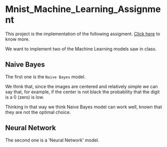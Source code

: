 # Mnist_Machine_Learning_Assignment

This project is the implementation of the following assigment. [Click here](https://github.com/davidepietrasanta/Mnist_Machine_Learning_Assignment/blob/main/Intro%20Lab%20Machine%20Learning.pdf) to know more.

We want to implement two of the Machine Learning models saw in class.
## Naive Bayes
The first one is the `Naive Bayes` model. 

We think that, since the images are centered and relatively simple we can say that, for example, if the center is not black the probability that the digit is a 0 (zero) is low.

Thinking in that way we think Naive Bayes model can work well, known that they are not the optimal choice.

## Neural Network
The second one is a 'Neural Network' model.

